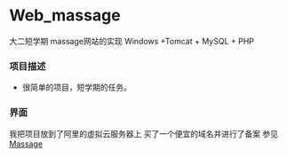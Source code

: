# Web_massage
大二短学期 massage网站的实现 Windows +Tomcat + MySQL + PHP


### 项目描述

 -  很简单的项目，短学期的任务。
 
 

### 界面


我把项目放到了阿里的虚拟云服务器上
买了一个便宜的域名并进行了备案
参见     [Massage](http://www.justdj.top)
